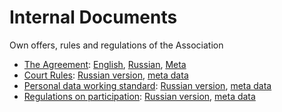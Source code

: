 Internal Documents
==================

Own offers, rules and regulations of the Association

- [The Agreement](Agreement): [English](Agreement/Agreement.en.md), [Russian](Agreement/Agreement.ru.md), [Meta](Agreement/Meta.md)
- [Court Rules](Court): [Russian version](Court/Court.ru.md), [meta data](Court/Meta.md)
- [Personal data working standard](Personal%20data%20working%20standard): [Russian version](Agreement/Agreement.ru.md), [meta data](Agreement/Meta.md)
- [Regulations on participation](Participation): [Russian version](Participation/Participation.ru.md), [meta data](Participation/Meta.md)
